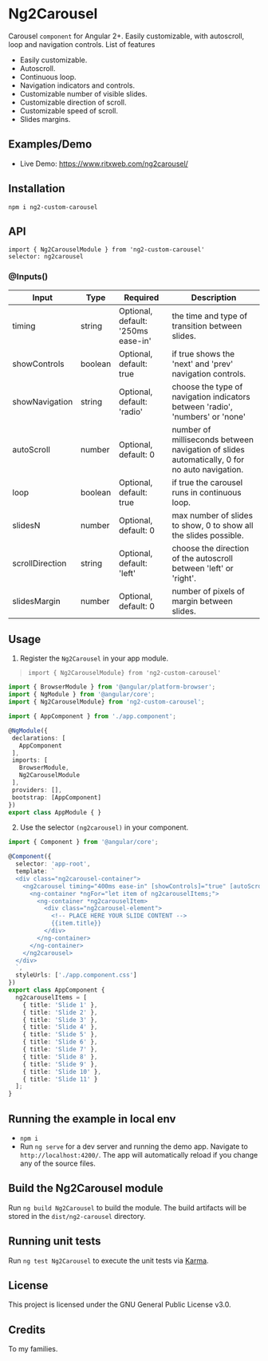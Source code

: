# Ng2Carousel

Carousel `component` for Angular 2+. Easily customizable, with autoscroll, loop and navigation controls.
List of features
* Easily customizable.
* Autoscroll.
* Continuous loop.
* Navigation indicators and controls.
* Customizable number of visible slides.
* Customizable direction of scroll.
* Customizable speed of scroll.
* Slides margins.

## Examples/Demo

* Live Demo: <a href="https://www.ritxweb.com/ng2carousel/">https://www.ritxweb.com/ng2carousel/</a>

## Installation

`npm i ng2-custom-carousel`

## API

`import { Ng2CarouselModule } from 'ng2-custom-carousel'`<br>
`selector: ng2carousel`

### @Inputs()

| Input            | Type    | Required                           | Description                                                                                  |
| ---------------- | ------- | ---------------------------------- | -------------------------------------------------------------------------------------------- |
| timing           | string  | Optional, default: '250ms ease-in' | the time and type of transition between slides.                                              |
| showControls     | boolean | Optional, default: true            | if true shows the 'next' and 'prev' navigation controls.                                     |
| showNavigation   | string  | Optional, default: 'radio'         | choose the type of navigation indicators between 'radio', 'numbers' or 'none'                |
| autoScroll       | number  | Optional, default: 0               | number of milliseconds between navigation of slides automatically, 0 for no auto navigation. |
| loop             | boolean | Optional, default: true            | if true the carousel runs in continuous loop.                                                |
| slidesN          | number  | Optional, default: 0               | max number of slides to show, 0 to show all the slides possible.                             |
| scrollDirection  | string  | Optional, default: 'left'          | choose the direction of the autoscroll between 'left' or 'right'.                            |
| slidesMargin     | number  | Optional, default: 0               | number of pixels of margin between slides.                                                   |

## Usage

1) Register the `Ng2Carousel` in your app module.
 > `import { Ng2CarouselModule} from 'ng2-custom-carousel'`

 ```typescript
import { BrowserModule } from '@angular/platform-browser';
import { NgModule } from '@angular/core';
import { Ng2CarouselModule} from 'ng2-custom-carousel';

import { AppComponent } from './app.component';

@NgModule({
  declarations: [
    AppComponent
  ],
  imports: [
    BrowserModule,
    Ng2CarouselModule
  ],
  providers: [],
  bootstrap: [AppComponent]
})
export class AppModule { }
 ```

 2) Use the selector `(ng2carousel)` in your component.

```typescript
import { Component } from '@angular/core';

@Component({
  selector: 'app-root',
  template: `
  <div class="ng2carousel-container">
    <ng2carousel timing="400ms ease-in" [showControls]="true" [autoScroll]="2000" showNavigation="radio" [slidesN]="4" [loop]="true" scrollDirection="left" [slidesMargin]="100">
      <ng-container *ngFor="let item of ng2carouselItems;">
        <ng-container *ng2carouselItem>
          <div class="ng2carousel-element">
            <!-- PLACE HERE YOUR SLIDE CONTENT -->
            {{item.title}}
          </div>
        </ng-container>
      </ng-container>
    </ng2carousel>
  </div>
  `,
  styleUrls: ['./app.component.css']
})
export class AppComponent {
  ng2carouselItems = [
    { title: 'Slide 1' },
    { title: 'Slide 2' },
    { title: 'Slide 3' },
    { title: 'Slide 4' },
    { title: 'Slide 5' },
    { title: 'Slide 6' },
    { title: 'Slide 7' },
    { title: 'Slide 8' },
    { title: 'Slide 9' },
    { title: 'Slide 10' },
    { title: 'Slide 11' }
  ];
}
```

## Running the example in local env

* `npm i`
* Run `ng serve` for a dev server and running the demo app. Navigate to `http://localhost:4200/`. The app will automatically reload if you change any of the source files.

## Build the Ng2Carousel module

Run `ng build Ng2Carousel` to build the module. The build artifacts will be stored in the `dist/ng2-carousel` directory.

## Running unit tests

Run `ng test Ng2Carousel` to execute the unit tests via [Karma](https://karma-runner.github.io).

## License

This project is licensed under the GNU General Public License v3.0.

## Credits

To my families.
